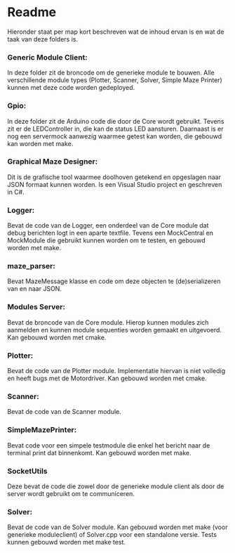 # Readme
Hieronder staat per map kort beschreven wat de inhoud ervan is en wat de taak van deze folders is.

### Generic Module Client:
In deze folder zit de broncode om de generieke module te bouwen. Alle verschillende module types (Plotter, Scanner, Solver, Simple Maze Printer) kunnen met deze code worden gedeployed. 

### Gpio:
In deze folder zit de Arduino code die door de Core wordt gebruikt. Tevens zit er de LEDController in, die  kan de status LED aansturen. Daarnaast is er nog een servermock aanwezig waarmee getest kan worden, die gebouwd kan worden met make.

### Graphical Maze Designer:
Dit is de grafische tool waarmee doolhoven getekend en opgeslagen naar JSON formaat kunnen worden. Is een Visual Studio project en geschreven in C#.

### Logger:
Bevat de code van de Logger, een onderdeel van de Core module dat debug berichten logt in een aparte textfile. Tevens een MockCentral en MockModule die gebruikt kunnen worden om te testen, en gebouwd worden met make.

### maze_parser:
Bevat MazeMessage klasse en code om deze objecten te (de)serializeren van en naar JSON.

### Modules Server:
Bevat de broncode van de Core module. Hierop kunnen modules zich aanmelden en kunnen module sequenties worden gemaakt en uitgevoerd. Kan gebouwd worden met cmake.

### Plotter:
Bevat de code van de Plotter module. Implementatie hiervan is niet volledig en heeft bugs met de Motordriver. Kan gebouwd worden met cmake.

### Scanner:
Bevat de code van de Scanner module.  

### SimpleMazePrinter:
Bevat code voor een simpele testmodule die enkel het bericht naar de terminal print dat binnenkomt. Kan gebouwd worden met make.

### SocketUtils 
Deze bevat de code die zowel door de generieke module client als door de server wordt gebruikt om te communiceren.

### Solver:
Bevat de code van de Solver module. Kan gebouwd worden met make (voor generieke moduleclient) of Solver.cpp voor een standalone versie. Tests kunnen gebouwd worden met make test.